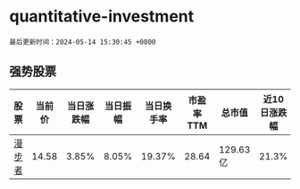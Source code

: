 # quantitative-investment

`最后更新时间：2024-05-14 15:30:45 +0800`

## 强势股票

|股票|当前价|当日涨跌幅|当日振幅|当日换手率|市盈率TTM|总市值|近10日涨跌幅|
|----|----|----|----|----|----|----|----|
|[漫步者](https://xueqiu.com/S/SZ002351)|14.58|3.85%|8.05%|19.37%|28.64|129.63亿|21.3%|
